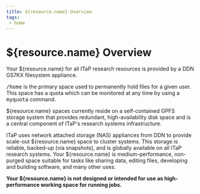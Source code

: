 ```yaml
---
title: ${resource.name} Overview
tags:
 - home
---
```

# ${resource.name} Overview

Your ${resource.name} for all ITaP research resources is provided by a DDN GS7KX filesystem appliance.
        
<kbd>/home</kbd> is the primary space used to permanently hold files for a given user. This space has a quota which can be monitored at any time by using a <kbd>myquota</kbd> command.

${resource.name} spaces currently reside on a self-contained GPFS storage system that provides redundant, high-availability disk space and is a central component of ITaP's research systems infrastructure.

ITaP uses network attached storage (NAS) appliances from DDN to provide scale-out ${resource.name} space to cluster systems. This storage is reliable, backed-up (via snapshots), and is globally available on all ITaP research systems.  Your ${resource.name} is medium-performance, non-purged space suitable for tasks like sharing data, editing files, developing and building software, and many other uses.

<strong>Your ${resource.name} is not designed or intended for use as high-performance working space for running jobs.</strong>


